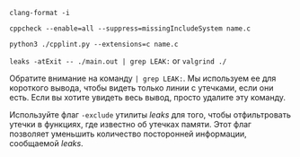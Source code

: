 ` clang-format -i `

` cppcheck --enable=all --suppress=missingIncludeSystem name.c `

` python3 ./cpplint.py --extensions=c name.c `

` leaks -atExit -- ./main.out | grep LEAK: ` or ` valgrind ./ `
  
Обратите внимание на команду ```| grep LEAK:```. Мы используем ее для короткого вывода, чтобы видеть только линии с утечками, если они есть. Если вы хотите увидеть весь вывод, просто удалите эту команду. 

Используйте флаг ```-exclude``` утилиты _leaks_ для того, чтобы отфильтровать утечки в функциях, где известно об утечках памяти. Этот флаг позволяет уменьшить количество посторонней информации, сообщаемой _leaks_.